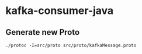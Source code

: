# kafka-consumer-java

## Generate new Proto
```
./protoc -I=src/proto src/proto/kafkaMessage.proto 
```